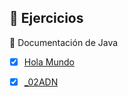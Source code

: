 

## 📝 Ejercicios


  <summary>📌 Documentación de Java</summary>
  
   
  - [x] [Hola Mundo](https://github.com/BorjaMerMck/gammatech_school/blob/main/Practicas/Java/GAMMATECH/_Ejercicios/_primerosEjercicios/_01HolaMundo.java)  
     
  - [x] [_02ADN](.)  
</details>
